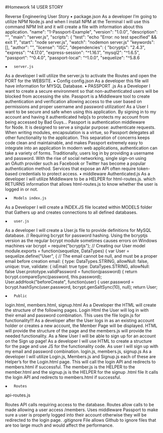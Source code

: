 #Homework 14 USER STORY

Reverse Engineering User Story
	▪	package.json
As a developer I’m going to utilize NPM Node.js and when I install NPM at the Terminal I will use this command NPM Init and it will create a file with information about this application. 
 "name": "1-Passport-Example",
  "version": "1.0.0",
  "description": "",
  "main": "server.js",
  "scripts": {
    "test": "echo \"Error: no test specified\" && exit 1",
    "start": "node server.js",
    "watch": "nodemon server.js"
  "keywords": [],
  "author": "",
  "license": "ISC",
  "dependencies": {
    "bcryptjs": "2.4.3",
    "express": "^4.17.0",
    "express-session": "^1.16.1",
    "mysql2": "^1.6.5",
    "passport": "^0.4.0",
    "passport-local": "^1.0.0",
    "sequelize": "^5.8.6

	▪	server.js
As a developer I will utilize the server.js to activate the Routes and open the PORT for the WEBSITE.
	▪	Config config.json
As a developer this file will have information for MYSQL Database.
	▪	PASSPORT .js
As a Developer I want to create a secure environment so that non-authenticated users will be blocked from accessing the site. Passport is a Middleware tool to create  authentication and verification allowing access to the user based on permissions and proper username and password utilization!
As a User I want to be secure and safe when using this application. By signing in to my account and having it authenticated help[s to protects my account from being accessed by Bad Guys…
Passport is authentication middleware for Node. It is designed to serve a singular purpose: authenticate requests. When writing modules, encapsulation is a virtue, so Passport delegates all other functionality to the application. This separation of concerns keeps code clean and maintainable, and makes Passport extremely easy to integrate into an application
In modern web applications, authentication can take a variety of forms. Traditionally, users log in by providing a username and password. With the rise of social networking, single sign-on using an OAuth provider such as Facebook or Twitter has become a popular authentication method. Services that expose an API often require token-based credentials to protect access.
	▪	middleware  Authenticated.js
As a developer I will utilize Middleware to be a  HELPER for    html-routes.js.  which RETURNS  information that allows html-routes.js to know whether the user is logged in or not. 

	▪	Models index.js
As a Developer I will create a INDEX.JS file located within MODELS folder that Gathers up and creates connections to all defined databases. 

 
	▪	user.js
As a developer I will create a User.js file to provide definitions for MySQL database.
// Requiring bcrypt for password hashing. Using the bcryptjs version
 as the regular bcrypt module sometimes causes errors on Windows machines
var bcrypt = require("bcryptjs");
// Creating our User model
module.exports = function(sequelize, DataTypes) {
  var User = sequelize.define("User", {
    // The email cannot be null, and must be a proper email before creation
    email: {
      type: DataTypes.STRING,
      allowNull: false,
      unique: true,
      validate: {
        isEmail: true
      type: DataTypes.STRING,
      allowNull: false
  User.prototype.validPassword = function(password) {
    return bcrypt.compareSync(password, this.password);
  User.addHook("beforeCreate", function(user) {
    user.password = bcrypt.hashSync(user.password, bcrypt.genSaltSync(10), null);
  return User;


	▪	Public
login.html, members.html, signup.html
As a Developer the HTML will create the structure of the following pages. Login Html the User will log in with their email and password combination. This uses the file login.js for functionality!!!
As a developer after the User logs in as an existing account holder or creates a new account, the Member Page will be displayed.  HTML will provide the structure of the page and the members.js will provide the needed functionality.
 As a New User I will be able to sign up for an account on the Sign up page! As a developer I will use HTML to create a structure for the page and use JS for the functionality code. As user I will sign up with my email and password combination.
login.js, members.js,  signup.js
As a developer I will utilize Login.js, Members.js and Signup.js each of these are Helper’s  for the Login.html page. This  will call the login API and redirects to members.html if successful. The member.js is the HELPER to the member.html and the signup.js is the HELPER for the signup .html file It calls the login API and redirects to members.html if successful.


	▪	Routes
api-routes.js

Routes API calls requiring access to the database.  Routes allow calls to be made allowing a user access /members.  Uses middleware Passport to make sure a user is properly logged into their account otherwise they will be redirected to the login page.
.gitignore File allows Github to ignore files that are too large much and would affect the performance. 
 